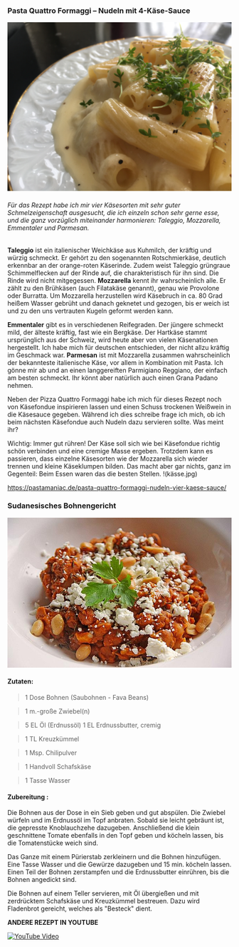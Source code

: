 ### Pasta Quattro Formaggi – Nudeln mit 4-Käse-Sauce

![Dies ist ein Testbild](pasta.png)

###### Für das Rezept habe ich mir vier Käsesorten mit sehr guter Schmelzeigenschaft ausgesucht, die ich einzeln schon sehr gerne esse, und die ganz vorzüglich miteinander harmonieren: Taleggio, Mozzarella, Emmentaler und Parmesan.

**Taleggio**
ist ein italienischer Weichkäse aus Kuhmilch, der kräftig und würzig schmeckt. Er gehört zu den sogenannten Rotschmierkäse, deutlich erkennbar an der orange-roten Käserinde. Zudem weist Taleggio grüngraue Schimmelflecken auf der Rinde auf, die charakteristisch für ihn sind. Die Rinde wird nicht mitgegessen.
**Mozzarella**
kennt ihr wahrscheinlich alle. Er zählt zu den Brühkäsen (auch Filatakäse genannt), genau wie Provolone oder Burratta. Um Mozzarella herzustellen wird Käsebruch in ca. 80 Grad heißem Wasser gebrüht und danach geknetet und gezogen, bis er weich ist und zu den uns vertrauten Kugeln geformt werden kann.

**Emmentaler**
gibt es in verschiedenen Reifegraden. Der jüngere schmeckt mild, der älteste kräftig, fast wie ein Bergkäse. Der Hartkäse stammt ursprünglich aus der Schweiz, wird heute aber von vielen Käsenationen hergestellt. Ich habe mich für deutschen entschieden, der nicht allzu kräftig im Geschmack war.
**Parmesan**
ist mit Mozzarella zusammen wahrscheinlich der bekannteste italienische Käse, vor allem in Kombination mit Pasta. Ich gönne mir ab und an einen langgereiften Parmigiano Reggiano, der einfach am besten schmeckt. Ihr könnt aber natürlich auch einen Grana Padano nehmen.

Neben der Pizza Quattro Formaggi habe ich mich für dieses Rezept noch von Käsefondue inspirieren lassen und einen Schuss trockenen Weißwein in die Käsesauce gegeben.
Während ich dies schreibe frage ich mich, ob ich beim nächsten Käsefondue auch Nudeln dazu servieren sollte. Was meint ihr?

Wichtig: Immer gut rühren! Der Käse soll sich wie bei Käsefondue richtig schön verbinden und eine cremige Masse ergeben. Trotzdem kann es passieren, dass einzelne Käsesorten wie der Mozzarella sich wieder trennen und kleine Käseklumpen bilden. Das macht aber gar nichts, ganz im Gegenteil: Beim Essen waren das die besten Stellen.
!(kässe.jpg)

https://pastamaniac.de/pasta-quattro-formaggi-nudeln-vier-kaese-sauce/

### Sudanesisches Bohnengericht
![Dies ist ein Testbild](foul.jpg)
#### Zutaten:

> 1 Dose	Bohnen (Saubohnen - Fava Beans)

>1 m.-große	Zwiebel(n)

>5 EL	Öl (Erdnussöl)
>1 EL	Erdnussbutter, cremig

>1 TL	Kreuzkümmel

>1 Msp.	Chilipulver

>1 Handvoll	Schafskäse

>1 Tasse	Wasser

#### Zubereitung :

Die Bohnen aus der Dose in ein Sieb geben und gut abspülen. Die Zwiebel würfeln und im Erdnussöl im Topf anbraten. Sobald sie leicht gebräunt ist, die gepresste Knoblauchzehe dazugeben. Anschließend die klein geschnittene Tomate ebenfalls in den Topf geben und köcheln lassen, bis die Tomatenstücke weich sind.

Das Ganze mit einem Pürierstab zerkleinern und die Bohnen hinzufügen. Eine Tasse Wasser und die Gewürze dazugeben und 15 min. köcheln lassen. Einen Teil der Bohnen zerstampfen und die Erdnussbutter einrühren, bis die Bohnen angedickt sind.

Die Bohnen auf einem Teller servieren, mit Öl übergießen und mit zerdrücktem Schafskäse und Kreuzkümmel bestreuen. Dazu wird Fladenbrot gereicht, welches als "Besteck" dient.

**ANDERE REZEPT IN YOUTUBE**

[![YouTube Video](https://img.youtube.com/vi/2eYQw7NJnfw/0.jpg)](http://www.youtube.com/watch?v=2eYQw7NJnfw)
